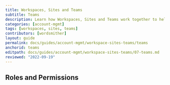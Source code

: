 ```yaml
---
title: Workspaces, Sites and Teams
subtitle: Teams
description: Learn how Workspaces, Sites and Teams work together to help you manage your sites.
categories: [account-mgmt]
tags: [workspaces, sites, teams]
contributors: [wordsmither]
layout: guide
permalink: docs/guides/account-mgmt/workspace-sites-teams/teams
anchorid: teams
editpath: docs/guides/account-mgmt/workspace-sites-teams/07-teams.md
reviewed: "2022-09-19"
---
```




## Roles and Permissions
